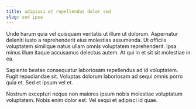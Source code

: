 ```yaml
---
title: adipisci et repellendus dolor sed
slug: sed ipsa
---
```


Unde harum quia vel quisquam veritatis ut illum ut dolorum. Aspernatur deleniti iusto a reprehenderit eius molestias assumenda. Ut officiis voluptatem similique natus ullam omnis voluptatem reprehenderit. Ipsa minus illum itaque accusamus delectus autem. At qui in et sit sit molestiae in ea.

Sapiente beatae consequatur laboriosam repellendus ad id voluptatem. Fugit repudiandae sit. Voluptas dolorum laboriosam ad sequi omnis porro quia et. Sed et ipsum vel et.

Nostrum excepturi neque non maiores ipsum nobis molestiae voluptatum voluptatem. Nobis enim dolor est. Vel sequi et adipisci id quae.
